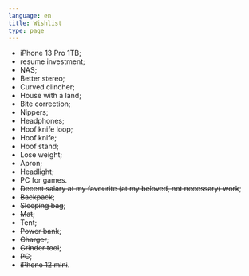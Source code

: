 ```yaml
---
language: en
title: Wishlist
type: page
---
```


- iPhone 13 Pro 1TB;
- resume investment;
- NAS;
- Better stereo;
- Curved clincher;
- House with a land;
- Bite correction;
- Nippers;
- Headphones;
- Hoof knife loop;
- Hoof knife;
- Hoof stand;
- Lose weight;
- Apron;
- Headlight;
- PC for games.
- ~~Decent salary at my favourite (at my beloved, not necessary) work~~;
- ~~Backpack~~;
- ~~Sleeping bag~~;
- ~~Mat~~;
- ~~Tent~~;
- ~~Power bank~~;
- ~~Charger~~;
- ~~Grinder tool~~;
- ~~PC~~;
- ~~iPhone 12 mini~~.
